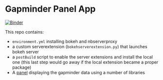 # Gapminder Panel App

[![Binder](https://mybinder.org/badge.svg)](https://mybinder.org/v2/gh/panel-demos/gapminder/master?urlpath=/proxy/5006/app)

This repo contains:

- `environment.yml` installing bokeh and nbserverproxy
- a custom serverextension (`bokehserverextension.py`) that launches bokeh server
- a `postBuild` script to enable the server extensions and install the local one
  (this last step would go away if the local extension became a proper package)
- A [panel](https://github.com/pyviz/panel) displaying the gapminder data using a number of libraries
